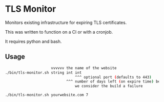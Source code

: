 # TLS Monitor

Monitors existing infrastructure for expiring TLS certificates.

This was written to function on a CI or with a cronjob.

It requires python and bash.

## Usage

```bash
                     vvvvvv the name of the website
./bin/tls-monitor.sh string int int
                                ^^^ optional port (defaults to 443)
                            ^^^ number of days left (on expire time) before 
                                we consider the build a failure

./bin/tls-monitor.sh yourwebsite.com 7
```
